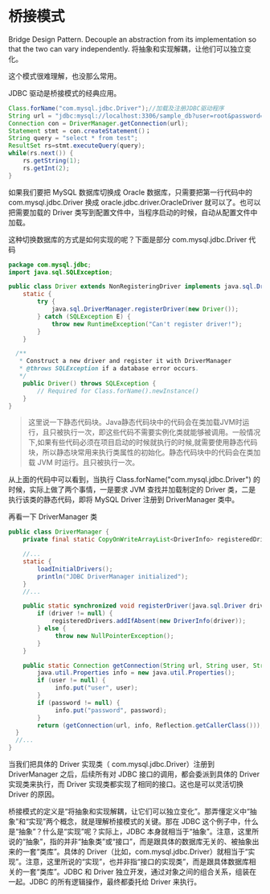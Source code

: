 # 桥接模式

Bridge Design Pattern. Decouple an abstraction from its implementation so that the two can vary independently. 将抽象和实现解耦，让他们可以独立变化。

这个模式很难理解，也没那么常用。

JDBC 驱动是桥接模式的经典应用。

```Java
Class.forName("com.mysql.jdbc.Driver");//加载及注册JDBC驱动程序
String url = "jdbc:mysql://localhost:3306/sample_db?user=root&password=your_password";
Connection con = DriverManager.getConnection(url);
Statement stmt = con.createStatement()；
String query = "select * from test";
ResultSet rs=stmt.executeQuery(query);
while(rs.next()) {
    rs.getString(1);
    rs.getInt(2);
}
```

如果我们要把 MySQL 数据库切换成 Oracle 数据库，只需要把第一行代码中的 com.mysql.jdbc.Driver 换成 oracle.jdbc.driver.OracleDriver 就可以了。也可以把需要加载的 Driver 类写到配置文件中，当程序启动的时候，自动从配置文件中加载。

这种切换数据库的方式是如何实现的呢？下面是部分 com.mysql.jdbc.Driver 代码

```Java
package com.mysql.jdbc;
import java.sql.SQLException;

public class Driver extends NonRegisteringDriver implements java.sql.Driver {
    static {
        try {
            java.sql.DriverManager.registerDriver(new Driver());
        } catch (SQLException E) {
            throw new RuntimeException("Can't register driver!");
        }
    }

  /**
   * Construct a new driver and register it with DriverManager
   * @throws SQLException if a database error occurs.
   */
    public Driver() throws SQLException {
        // Required for Class.forName().newInstance()
    }
}
```

> 这里说一下静态代码块。Java静态代码块中的代码会在类加载JVM时运行，且只被执行一次，即这些代码不需要实例化类就能够被调用。一般情况下,如果有些代码必须在项目启动的时候就执行的时候,就需要使用静态代码块，所以静态块常用来执行类属性的初始化。静态代码块中的代码会在类加载 JVM 时运行。且只被执行一次。

从上面的代码中可以看到，当执行 Class.forName("com.mysql.jdbc.Driver") 的时候，实际上做了两个事情，一是要求 JVM 查找并加载制定的 Driver 类，二是执行该类的静态代码，即将 MySQL Driver 注册到 DriverManager 类中。

再看一下 DriverManager 类

```Java
public class DriverManager {
    private final static CopyOnWriteArrayList<DriverInfo> registeredDrivers = new CopyOnWriteArrayList<DriverInfo>();

    //...
    static {
        loadInitialDrivers();
        println("JDBC DriverManager initialized");
    }
    //...

    public static synchronized void registerDriver(java.sql.Driver driver) throws SQLException {
        if (driver != null) {
            registeredDrivers.addIfAbsent(new DriverInfo(driver));
        } else {
             throw new NullPointerException();
        }
    }

    public static Connection getConnection(String url, String user, String password) throws SQLException {
        java.util.Properties info = new java.util.Properties();
        if (user != null) {
             info.put("user", user);
        }
        if (password != null) {
             info.put("password", password);
        }
        return (getConnection(url, info, Reflection.getCallerClass()));
  }
  //...
}
```

当我们把具体的 Driver 实现类（ com.mysql.jdbc.Driver）注册到 DriverManager 之后，后续所有对 JDBC 接口的调用，都会委派到具体的 Driver 实现类来执行，而 Driver 实现类都实现了相同的接口。这也是可以灵活切换 Driver 的原因。

桥接模式的定义是“将抽象和实现解耦，让它们可以独立变化”。那弄懂定义中“抽象”和“实现”两个概念，就是理解桥接模式的关键。那在 JDBC 这个例子中，什么是“抽象”？什么是“实现”呢？实际上，JDBC 本身就相当于“抽象”。注意，这里所说的“抽象”，指的并非“抽象类”或“接口”，而是跟具体的数据库无关的、被抽象出来的一套“类库”。具体的 Driver（比如，com.mysql.jdbc.Driver）就相当于“实现”。注意，这里所说的“实现”，也并非指“接口的实现类”，而是跟具体数据库相关的一套“类库”。JDBC 和 Driver 独立开发，通过对象之间的组合关系，组装在一起。JDBC 的所有逻辑操作，最终都委托给 Driver 来执行。